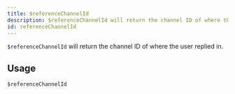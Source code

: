 ```yaml
---
title: $referenceChannelId
description: $referenceChannelId will return the channel ID of where the user replied in.
id: referenceChannelId
---
```


`$referenceChannelId` will return the channel ID of where the user replied in.

## Usage

```aoi
$referenceChannelId
```
